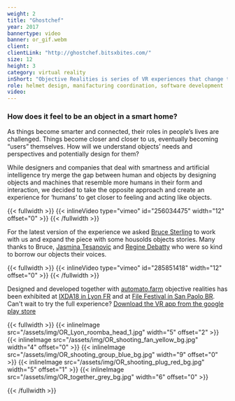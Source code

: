 ```yaml
---
weight: 2
title: "Ghostchef"
year: 2017
bannertype: video
banner: or_gif.webm
client:
clientLink: "http://ghostchef.bitsxbites.com/"
size: 12
height: 3
category: virtual reality
inShort: "Objective Realities is series of VR experiences that change the perspective from a human point of view to the one of an object. In OR you will be able to see and act in a virtual smart home with the capabilities and limitations of a specific object and listen to the invisible chatter that happens between networked things and the home."
role: helmet design, manifacturing coordination, software development
video:
---
```


### How does it feel to be an object in a smart home?

As things become smarter and connected, their roles in people’s lives are challenged. Things become closer and closer to us, eventually becoming “users” themselves. How will we understand objects’ needs and perspectives and potentially design for them?

While designers and companies that deal with smartness and artificial intelligence try merge the gap between human and objects by designing objects and machines that resemble more humans in their form and interaction, we decided to take the opposite approach and create an experience for ‘humans’ to get closer to feeling and acting like objects.

{{< fullwidth >}}
	{{< inlineVideo type="vimeo" id="256034475" width="12" offset="0" >}}
{{< /fullwidth >}}

For the latest version of the experience we asked [Bruce Sterling](https://www.wired.com/category/beyond_the_beyond/) to work with us and expand the piece with some housolds objects stories. Many thanks to Bruce, [Jasmina Tesanovic](https://jasminatesanovic.wordpress.com/) and [Regine Debatty](http://we-make-money-not-art.com/) who were so kind to borrow our objects their voices.

{{< fullwidth >}}
	{{< inlineVideo type="vimeo" id="285851418" width="12" offset="0" >}}
{{< /fullwidth >}}

Designed and developed together with [automato.farm](automato.farm) objective realities has been exhibited at [IXDA18 in Lyon FR](https://interaction18.ixda.org/) and at [File Festival in San Paolo BR](https://file.org.br/file_sp_2018/).
Can't wait to try the full experience? [Download the VR app from the google play store ](https://play.google.com/store/apps/details?id=com.automato.objectiverealities)

{{< fullwidth >}}
	{{< inlineImage src="/assets/img/OR_Lyon_roomba_head_1.jpg" width="5" offset="2" >}}
	{{< inlineImage src="/assets/img/OR_shooting_fan_yellow_bg.jpg" width="4" offset="0" >}}
	{{< inlineImage src="/assets/img/OR_shooting_group_blue_bg.jpg" width="9" offset="0" >}}
	{{< inlineImage src="/assets/img/OR_shooting_plug_red_bg.jpg" width="5" offset="1" >}}
	{{< inlineImage src="/assets/img/OR_together_grey_bg.jpg" width="6" offset="0" >}}

{{< /fullwidth >}}
